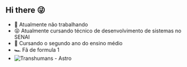 ## Hi there 😜

- 🙌 Atualmente não trabalhando 
- 😝 Atualmente cursando técnico de desenvolvimento de sistemas no SENAI
- 🤯 Cursando o segundo ano do ensino médio 
- 🏎️ Fã de formula 1
- 
  ![Transhumans - Astro](https://github.com/user-attachments/assets/d88d6174-b957-47a8-a37b-fc1c97b57eb3)


